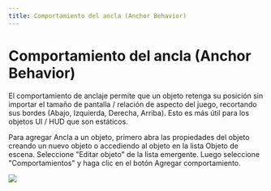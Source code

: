 ```yaml
---
title: Comportamiento del ancla (Anchor Behavior)
---
```

# Comportamiento del ancla (Anchor Behavior)

El comportamiento de anclaje permite que un objeto retenga su posición sin importar el tamaño de pantalla / relación de aspecto del juego, recortando sus bordes (Abajo, Izquierda, Derecha, Arriba). Esto es más útil para los objetos UI / HUD que son estáticos.

Para agregar Ancla a un objeto, primero abra las propiedades del objeto creando un nuevo objeto o accediendo al objeto en la lista Objeto de escena. Seleccione "Editar objeto" de la lista emergente. Luego seleccione "Comportamientos" y haga clic en el botón Agregar comportamiento.

![](/gdevelop5/behaviors/anchorbehavior.png)
